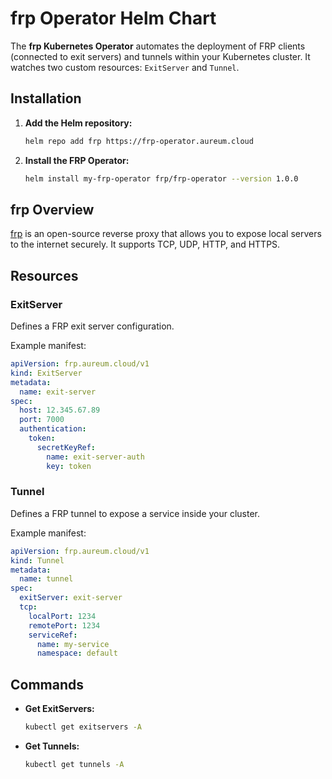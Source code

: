 # frp Operator Helm Chart

The **frp Kubernetes Operator** automates the deployment of FRP clients (connected to exit servers) and tunnels within your Kubernetes cluster. It watches two custom resources: `ExitServer` and `Tunnel`.

## Installation

1. **Add the Helm repository:**

   ```bash
   helm repo add frp https://frp-operator.aureum.cloud
   ```

2. **Install the FRP Operator:**

   ```bash
   helm install my-frp-operator frp/frp-operator --version 1.0.0
   ```

## frp Overview

[frp](https://github.com/fatedier/frp) is an open-source reverse proxy that allows you to expose local servers to the internet securely. It supports TCP, UDP, HTTP, and HTTPS.

## Resources

### ExitServer

Defines a FRP exit server configuration.

Example manifest:

```yaml
apiVersion: frp.aureum.cloud/v1
kind: ExitServer
metadata:
  name: exit-server
spec:
  host: 12.345.67.89
  port: 7000
  authentication:
    token:
      secretKeyRef:
        name: exit-server-auth
        key: token
```

### Tunnel

Defines a FRP tunnel to expose a service inside your cluster.

Example manifest:

```yaml
apiVersion: frp.aureum.cloud/v1
kind: Tunnel
metadata:
  name: tunnel
spec:
  exitServer: exit-server
  tcp:
    localPort: 1234
    remotePort: 1234
    serviceRef:
      name: my-service
      namespace: default
```

## Commands

- **Get ExitServers:**

   ```bash
   kubectl get exitservers -A
   ```

- **Get Tunnels:**

   ```bash
   kubectl get tunnels -A
   ```
